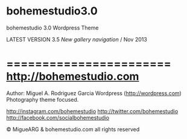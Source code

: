 bohemestudio3.0
===============

bohemestudio 3.0 Wordpress Theme

LATEST VERSION 3.5 *New gallery navigation* / Nov 2013

=======================
http://bohemestudio.com
=======================

Author: Miguel A. Rodriguez Garcia
Wordpress (http://wordpress.com) Photography theme focused.

http://instagram.com/bohemestudio
http://twitter.com/bohemestudio
http://facebook.com/socialbohemestudio

© MigueARG & bohemestudio.com all rights reserved
